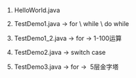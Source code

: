 1.  HelloWorld.java   

2.  TestDemo1.java  ->  for \  while \  do while

3.  TestDemo1_2.java  ->  for ->  1-100运算

4.  TestDemo2.java  ->  switch case

5.  TestDemo3.java  ->  for ->  5层金字塔
